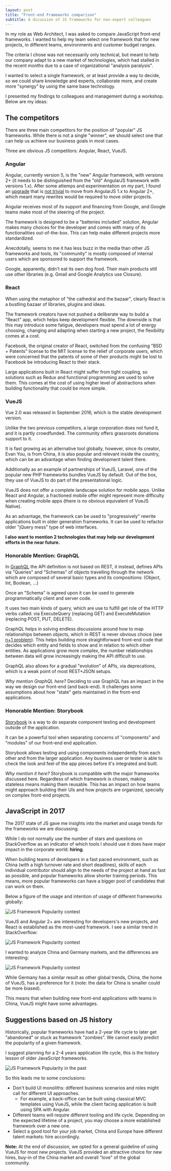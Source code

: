 ```yaml
---
layout: post
title: "Front-end Frameworks comparison"
subtitle: A dicussion of JS frameworks for non-expert colleagues
---
```


In my role as Web Architect, I was asked to compare JavaScript front-end frameworks. I wanted to help my team select one framework that for new projects, in different teams, environments and customer budget ranges.

The criteria I chose was not necessarily only technical, but meant to help our company adapt to a new market of technologies, which had stalled in the recent months due to a case of organizational "analysis paralysis".

I wanted to select a single framework, or at least provide a way to decide, so we could share knowledge and experts, collaborate more, and create more "synergy" by using the same base technology.

I presented my findings to colleagues and management during a workshop. Below are my ideas:

## The competitors

There are three main competitors for the position of "popular" JS frameworks. While there is not a single "winner", we should select one that can help us achieve our business goals in most cases.

Three are obvious JS competitors: Angular, React, VueJS.

### Angular

Angular, currently version 5, is the "new" Angular framework, with versions 2+ (it needs to be distinguished from the "old" AngularJS framework with versions 1.x). After some attemps and experimentation on my part, I found an [upgrade](https://angular.io/guide/upgrade) that is [not trivial](https://angular.io/api/core/NgZone) to move from AngularJS 1.x to Angular 2+, which meant many rewrites would be required to move older projects.

Angular receives most of its support and financing from Google, and Google teams make most of the steering of the project.

The framework is designed to be a "batteries included" solution, Angular makes many choices for the developer and comes with many of its functionalities out-of-the-box. This can help make different projects more standardized.

Anecdotally, seems to me it has less buzz in the media than other JS frameworks and tools, its "community" is mostly composed of internal users which are sponsored to support the framework.

Google, apparently, didn't eat its own dog food. Their main products still use other libraries (e.g. Gmail and Google Analytics use Closure).

### React

When using the metaphor of "the cathedral and the bazaar", clearly React is a bustling bazaar of libraries, plugins and ideas.

The framework creators have not pushed a deliberate way to build a "React" app, which helps keep development flexible. The downside is that this may introduce some fatigue, developers must spend a lot of energy choosing, changing and adapting when starting a new project, the flexibility comes at a cost.

Facebook, the original creator of React, switched from the confusing "BSD + Patents" license to the MIT license to the relief of corporate users, which were concerned that the patents of some of their products might be lost to Facebook be introducing React to their stack.

Large applications built in React might suffer from tight coupling, so solutions such as Redux and functional programming are used to solve them. This comes at the cost of using higher level of abstractions when building functionality that could be more simple.

### VueJS

Vue 2.0 was released in September 2016, which is the stable development version.

Unlike the two previous competitors, a large corporation does not fund it, and it is partly crowdfunded. The community offers grassroots donations support to it.

It is fast growing as an alternative tool globally, however, since its creator, Evan You, is from China, it is also popular and relevant inside the country, which can be an advantage when finding development talent there.

Additionally as an example of partnerships of VueJS, Laravel, one of the popular new PHP frameworks bundles VueJS by default. Out of the box, they use of VueJS to do part of the presentational logic.

VueJS does not offer a complete landscape solution for mobile apps. Unlike React and Angular, a fractioned mobile offer might represent more difficulty when creating mobile apps (there is no obvious equivalent of VueJS Native).

As an advantage, the framework can be used to "progressively" rewrite applications built in older generation frameworks. It can be used to refactor older "jQuery mess" type of web interfaces.

**I also want to mention 2 technologies that may help our development efforts in the near future.**

### Honorable Mention: GraphQL

In [GraphQL](http://graphql.org/) the API definition is not based on REST, it instead, defines APIs via "Queries" and "Schemas" of objects travelling through the network which are composed of several basic types and its compositions: (Object, Int, Boolean, ...)

Once an "Schema" is agreed upon it can be used to generate programmatically client and server code.

It uses two main kinds of query, which are use to fulfill get role of the HTTP verbs called: via ExecuteQuery (replacing GET) and ExecuteMutation (replacing POST, PUT, DELETE).

GraphQL helps in solving endless discussions around how to map relationships between objects, which in REST is never obvious choice (see [n+1 problem](https://restfulapi.net/rest-api-n-1-problem/)). This helps building more straightforward front-end code that decides which entity and fields to show and in relation to which other entities. As applications grow more complex, the number relationships between data will grow increasingly making the API difficult to use.

GraphQL also allows for a gradual "evolution" of APIs, via deprecations, which is a weak point of most REST+JSON setups.

*Why mention GraphQL here?* Deciding to use GraphQL has an impact in the way we design our front-end (and back-end). It challenges some assumptions about how "state" gets maintained in the front-end applications.

### Honorable Mention: Storybook

[Storybook](https://github.com/storybooks/storybook) is a way to do separate component testing and development outside of the application.

It can be a powerful tool when separating concerns of "components" and "modules" of our front-end end application.

Storybook allows testing and using components independently from each other and from the larger application. Any business user or tester is able to check the look and feel of the app pieces before it's integrated and built.

*Why mention it here?* Storybook is compatible with the major frameworks discussed here. Regardless of which framework is chosen, making stateless means making them reusable. This has an impact on how teams might approach building their UIs and how projects are organized, specially on complex front-end projects.

## JavaScript in 2017

The 2017 state of JS gave me insights into the market and usage trends for the frameworks we are discussing.

While I do not normally use the number of stars and questions on StackOverflow as an indicator of which tools I should use it does have major impact in the corporate world: **hiring**.

When building teams of developers in a fast paced environment, such as China (with a high turnover rate and short deadlines), skills of each individual contributor should align to the needs of the project at hand as fast as possible, and popular frameworks allow shorter training periods. This means, more popular frameworks can have a bigger pool of candidates that can work on them.

Below a figure of the usage and intention of usage of different frameworks globally:

![JS Framework Popularity contest](/img/posts/front-end-frameworks/js-popularity-contest.png)

VueJS and Angular 2+ are interesting for developers's new projects, and React is established as the most-used framework. I see a similar trend in StackOverflow:

![JS Framework Popularity contest](/img/posts/front-end-frameworks/stackoverflow-question-tags.png)

I wanted to analyze China and Germany markets, and the differences are interesting:

![JS Framework Popularity contest](/img/posts/front-end-frameworks/germany-china.png)

While Germany has a similar result as other global trends, China, the home of VueJS, has a preference for it (note: the data for China is smaller could be more biased).

This means that when building new front-end applications with teams in China, VueJS might have some advantages.

## Suggestions based on JS history

Historically, popular frameworks have had a 2-year life cycle to later get "abandoned" or stuck as framework "zombies". We cannot easily predict the popularity of a given framework.

I suggest planning for a 2-4 years application life cycle, this is the history lesson of older JavaScript frameworks.

![JS Framework Popularity in the past](/img/posts/front-end-frameworks/stackoverflow-historical.png)

So this leads me to some conclusions:

- Don't build UI monoliths: different business scenarios and roles might call for different UI approaches.
  - For example, a back-office can be built using classical MVC templates using VueJS, while the client facing application is built using SPA with Angular.
- Different teams will require different tooling and life cycle. Depending on the expected lifetime of a project, you may choose a more established framework over a new one.
- Select a good tool for your job market, China and Europe have different talent markets: hire accordingly.

**Note:** At the end of discussion, we opted for a general guideline of using VueJS for most new projects. VueJS provided an attractive choice for new hires, buy-in of the China market and overall "love" of the global community.
